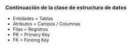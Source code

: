 ### Continuación de la clase de estructura de datos

- Entidades =  Tablas
- Atributos = Campos / Columnas
- Filas = Registros
- PK = Primary Key
- FK = Foreing Key